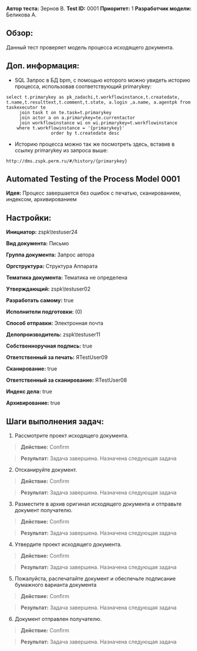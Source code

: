 **Автор теста:** Зернов В. **Test ID:** 0001  **Приоритет:** 1 **Разработчик модели:** Беликова А.

## Обзор:
Данный тест проверяет модель процесса исходящего документа.

## Доп. информация:

- SQL Запрос в БД bpm, с помощью которого можно увидеть историю процесса, использовав соответствующий primarykey:
```
select t.primarykey as pk_zadachi,t.workflowinstance,t.createdate, t.name,t.resulttext,t.comment,t.state, a.login ,a.name, a.agentpk from taskexecutor te
     join task t on te.task=t.primarykey
     join actor a on a.primarykey=te.currentactor
     join workflowinstance wi on wi.primarykey=t.workflowinstance
	where t.workflowinstance = '{primarykey}'
                 order by t.createdate desc
```
- Историю процесса можно так же посмотреть здесь, вставив в ссылку primarykey из запроса выше:
```
http://dms.zspk.perm.ru/#/history/{primarykey}
```


## Automated Testing of the Process Model 0001
**Идея:** Процесс завершается без ошибок с печатью, сканированием, индексом, архивированием 
## Настройки:
**Инициатор:** zspk\testuser24

**Вид документа:**	Письмо

**Группа документа:**	Запрос автора

**Оргструктура:**	Структура Аппарата

**Тематика документа:**	Тематика не определена

**Утверждающий:**	zspk\testuser02

**Разработать самому:**	true

**Исполнители подготовки:** 	(0)

**Способ отправки:**	Электронная почта

**Делопроизводитель:**	zspk\testuser11

**Собственноручная подпись:**	true

**Ответственный за печать:**	ЯTestUser09

**Сканирование:**	true

**Ответственный за сканирование:**	ЯTestUser08

**Индекс дела:**	true

**Архивирование:**	true
## Шаги выполнения задач:

1. Рассмотрите проект исходящего документа. 
>**Действие:** Confirm 

>**Результат:** Задача завершена. Назначена следующая задача

2. Отсканируйте документ. 
>**Действие:** Confirm

>**Результат:** Задача завершена. Назначена следующая задача

3. Разместите в архив оригинал исходящего документа и отправьте документ получателю. 
>**Действие:** Confirm

>**Результат:** Задача завершена. Назначена следующая задача

4. Утвердите проект исходящего документа. 
>**Действие:** Confirm

>**Результат:** Задача завершена. Назначена следующая задача

5. Пожалуйста, распечатайте документ и обеспечьте подписание бумажного варианта документа 
>**Действие:** Confirm

>**Результат:** Задача завершена. Назначена следующая задача

6. Документ отправлен получателю. 
>**Действие:** Confirm

>**Результат:** Задача завершена. Назначена следующая задача
